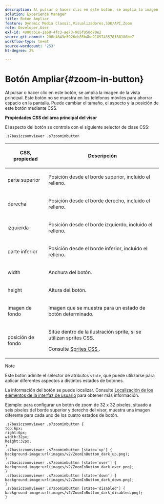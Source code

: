 ```yaml
---
description: Al pulsar o hacer clic en este botón, se amplía la imagen de la vista principal. Este botón no se muestra en los teléfonos móviles para ahorrar espacio en la pantalla. Puede cambiar el tamaño, el aspecto y la posición de este botón mediante CSS.
solution: Experience Manager
title: Botón Ampliar
feature: Dynamic Media Classic,Visualizadores,SDK/API,Zoom
role: Developer,User
exl-id: 4900ab1e-1a68-4fc3-ae73-905f050d70e2
source-git-commit: 206e4643e3926cb85b4be2189743578f88180be7
workflow-type: tm+mt
source-wordcount: '253'
ht-degree: 2%

---
```


# Botón Ampliar{#zoom-in-button}

Al pulsar o hacer clic en este botón, se amplía la imagen de la vista principal. Este botón no se muestra en los teléfonos móviles para ahorrar espacio en la pantalla. Puede cambiar el tamaño, el aspecto y la posición de este botón mediante CSS.

<!--<a id="section_061E550C1C1D4DB2BD663A898895B38C"></a>-->

**Propiedades CSS del área principal del visor**

El aspecto del botón se controla con el siguiente selector de clase CSS:

```
.s7basiczoomviewer .s7zoominbutton
```

<table id="table_94EE3F5BBE4547C0B4943471CEE7EDE4"> 
 <thead> 
  <tr> 
   <th colname="col1" class="entry"> <p> CSS, propiedad </p> </th> 
   <th colname="col2" class="entry"> <p>Descripción </p> </th> 
  </tr> 
 </thead>
 <tbody> 
  <tr> 
   <td colname="col1"> <p> <span class="codeph"> parte superior </span> </p> </td> 
   <td colname="col2"> <p>Posición desde el borde superior, incluido el relleno. </p> </td> 
  </tr> 
  <tr> 
   <td colname="col1"> <p> <span class="codeph"> derecha </span> </p> </td> 
   <td colname="col2"> <p>Posición desde el borde derecho, incluido el relleno. </p> </td> 
  </tr> 
  <tr> 
   <td colname="col1"> <p> <span class="codeph"> izquierda </span> </p> </td> 
   <td colname="col2"> <p>Posición desde el borde izquierdo, incluido el relleno. </p> </td> 
  </tr> 
  <tr> 
   <td colname="col1"> <p> <span class="codeph"> parte inferior </span> </p> </td> 
   <td colname="col2"> <p>Posición desde el borde inferior, incluido el relleno. </p> </td> 
  </tr> 
  <tr> 
   <td colname="col1"> <p> <span class="codeph"> width </span> </p> </td> 
   <td colname="col2"> <p>Anchura del botón. </p> </td> 
  </tr> 
  <tr> 
   <td colname="col1"> <p> <span class="codeph"> height </span> </p> </td> 
   <td colname="col2"> <p>Altura del botón. </p> </td> 
  </tr> 
  <tr> 
   <td colname="col1"> <p> <span class="codeph"> imagen de fondo  </span> </p> </td> 
   <td colname="col2"> <p>Imagen que se muestra para un estado de botón determinado. </p> </td> 
  </tr> 
  <tr> 
   <td colname="col1"> <p> <span class="codeph"> posición de fondo  </span> </p> </td> 
   <td colname="col2"> <p> Sitúe dentro de la ilustración sprite, si se utilizan sprites CSS. </p> <p>Consulte <a href="../../../c-html5-s7-aem-asset-viewers/c-html5-20-basic-zoom-viewer-about/c-html5-20-basic-zoom-viewer-customizingviewer/c-html5-20-basic-zoom-viewer-customizingviewer.md#section-9b6d8d601cb441d08214dada7bb4eddc" format="dita" scope="local"> Sprites CSS </a>. </p> </td> 
  </tr> 
 </tbody> 
</table>

>[!NOTE]
>
>Este botón admite el selector de atributos `state`, que puede utilizarse para aplicar diferentes aspectos a distintos estados de botones.

La información del botón se puede localizar. Consulte [Localización de los elementos de la interfaz de usuario](../../../c-html5-s7-aem-asset-viewers/c-html5-20-basic-zoom-viewer-about/c-html5-20-basic-zoom-viewer-localization.md#concept-cbfc39344c494eb7b9f6a272cff0cc74) para obtener más información.

Ejemplo: para configurar un botón de zoom de 32 x 32 píxeles, situado a seis píxeles del borde superior y derecho del visor, muestra una imagen diferente para cada uno de los cuatro estados de botón.

```
.s7basiczoomviewer .s7zoominbutton { 
top:6px; 
right:6px; 
width:32px; 
height:32px; 
} 
.s7basiczoomviewer .s7zoominbutton [state='up'] { 
background-image:url(images/v2/ZoomInButton_dark_up.png); 
} 
.s7basiczoomviewer .s7zoominbutton [state='over'] {  
background-image:url(images/v2/ZoomInButton_dark_over.png); 
} 
.s7basiczoomviewer .s7zoominbutton [state='down'] {  
background-image:url(images/v2/ZoomInButton_dark_down.png); 
} 
.s7basiczoomviewer .s7zoominbutton [state='disabled'] { 
background-image:url(images/v2/ZoomInButton_dark_disabled.png); 
}
```
